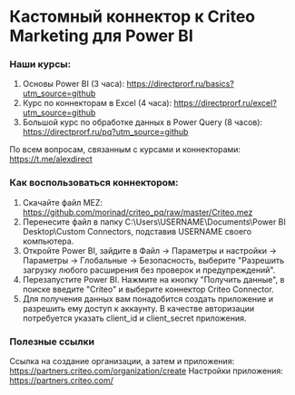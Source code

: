 # Кастомный коннектор к Criteo Marketing для Power BI

### Наши курсы:
1) Основы Power BI (3 часа): https://directprorf.ru/basics?utm_source=github
2) Курс по коннекторам в Excel (4 часа): https://directprorf.ru/excel?utm_source=github
3) Большой курс по обработке данных в Power Query (8 часов): https://directprorf.ru/pq?utm_source=github

По всем вопросам, связанным с курсами и коннекторами: https://t.me/alexdirect

### Как воспользоваться коннектором:

1) Скачайте файл MEZ: https://github.com/morinad/criteo_pq/raw/master/Criteo.mez
2) Перенесите файл в папку C:\Users\USERNAME\Documents\Power BI Desktop\Custom Connectors, подставив USERNAME своего компьютера.
3) Откройте Power BI, зайдите в Файл -> Параметры и настройки -> Параметры -> Глобальные -> Безопасность, выберите "Разрешить загрузку любого расширения без проверок и предупреждений".
4) Перезапустите Power BI. Нажмите на кнопку "Получить данные", в поиске введите "Criteo" и выберите коннектор Criteo Connector.
5) Для получения данных вам понадобится создать приложение и разрешить ему доступ к аккаунту. В качестве авторизации потребуется указать client_id и client_secret приложения.

### Полезные ссылки
Ссылка на создание организации, а затем и приложения: https://partners.criteo.com/organization/create
Настройки приложения: https://partners.criteo.com/



